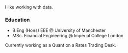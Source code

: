 I like working with data. 

### Education
- B.Eng (Hons) EEE @ University of Manchester
- MSc. Financial Engineering @ Imperial College London

Currently working as a Quant on a Rates Trading Desk. 

<!--
**97continuum/97continuum** is a ✨ _special_ ✨ repository because its `README.md` (this file) appears on your GitHub profile.

Here are some ideas to get you started:

- 🔭 I’m currently working on ...
- 🌱 I’m currently learning ...
- 👯 I’m looking to collaborate on ...
- 🤔 I’m looking for help with ...
- 💬 Ask me about ...
- 📫 How to reach me: ...
- 😄 Pronouns: ...
- ⚡ Fun fact: ...
-->
